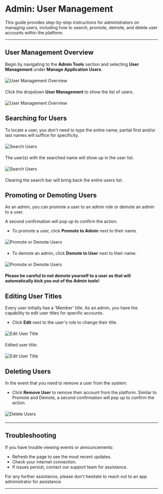 # Admin: User Management

This guide provides step-by-step instructions for administrators on managing users, including how to search, promote, demote, and delete user accounts within the platform.

---

## User Management Overview

Begin by navigating to the **Admin Tools** section and selecting **User Management** under **Manage Application Users**.

<img src="/assets/user_manage/dropdown-user-management.png" alt="User Management Overview" style="max-width: 100%; max-height: 300px; width: auto; display: block; margin: 20px auto;">

Click the dropdown **User Management** to show the list of users.

<img src="/assets/user_manage/dropdown-users.png" alt="User Management Overview" style="max-width: 100%; max-height: 300px; width: auto; display: block; margin: 20px auto;">

## Searching for Users

To locate a user, you don't need to type the entire name; partial first and/or last names will suffice for specificity.

<img src="/assets/user_manage/search-users.png" alt="Search Users" style="max-width: 100%; max-height: 300px; width: auto; display: block; margin: 20px auto;">

The user(s) with the searched name will show up in the user list.

<img src="/assets/user_manage/searched-user.png" alt="Search Users" style="max-width: 100%; max-height: 300px; width: auto; display: block; margin: 20px auto;">

Clearing the search bar will bring back the entire users list.

## Promoting or Demoting Users

As an admin, you can promote a user to an admin role or demote an admin to a user.

A second confirmation will pop up to confirm the action.

- To promote a user, click **Promote to Admin** next to their name.

<img src="/assets/user_manage/promote-user.png" alt="Promote or Demote Users" style="max-width: 100%; max-height: 300px; width: auto; display: block; margin: 20px auto;">

- To demote an admin, click **Demote to User** next to their name.

<img src="/assets/user_manage/demote-user.png" alt="Promote or Demote Users" style="max-width: 100%; max-height: 300px; width: auto; display: block; margin: 20px auto;">

**Please be careful to not demote yourself to a user as that will automatically kick you out of the Admin tools!**

## Editing User Titles

Every user initially has a 'Member' title. 
As an admin, you have the capability to edit user titles for specific accounts.

- Click **Edit** next to the user's role to change their title.

<img src="/assets/user_manage/edit-user-title.png" alt="Edit User Title" style="max-width: 100%; max-height: 300px; width: auto; display: block; margin: 20px auto;">

Edited user title:

<img src="/assets/user_manage/edited-user-title.png" alt="Edit User Title" style="max-width: 100%; max-height: 300px; width: auto; display: block; margin: 20px auto;">

## Deleting Users

In the event that you need to remove a user from the system:

- Click **Remove User** to remove their account from the platform. Similar to Promote and Demote, a second confirmation will pop up to confirm the action.

<img src="/assets/user_manage/remove-user.png" alt="Delete Users" style="max-width: 100%; max-height: 300px; width: auto; display: block; margin: 20px auto;">

---

## Troubleshooting

If you have trouble viewing events or announcements:

- Refresh the page to see the most recent updates.
- Check your internet connection.
- If issues persist, contact our support team for assistance.

For any further assistance, please don't hesitate to reach out to an app administrator for assistance.

---
